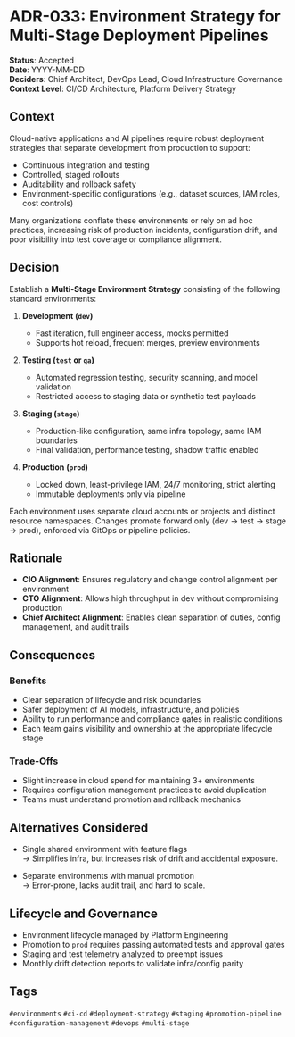 # ADR-033: Environment Strategy for Multi-Stage Deployment Pipelines

**Status**: Accepted  
**Date**: YYYY-MM-DD  
**Deciders**: Chief Architect, DevOps Lead, Cloud Infrastructure Governance  
**Context Level**: CI/CD Architecture, Platform Delivery Strategy

## Context

Cloud-native applications and AI pipelines require robust deployment strategies that separate development from production to support:

- Continuous integration and testing  
- Controlled, staged rollouts  
- Auditability and rollback safety  
- Environment-specific configurations (e.g., dataset sources, IAM roles, cost controls)

Many organizations conflate these environments or rely on ad hoc practices, increasing risk of production incidents, configuration drift, and poor visibility into test coverage or compliance alignment.

## Decision

Establish a **Multi-Stage Environment Strategy** consisting of the following standard environments:

1. **Development (`dev`)**  
   - Fast iteration, full engineer access, mocks permitted  
   - Supports hot reload, frequent merges, preview environments

2. **Testing (`test` or `qa`)**  
   - Automated regression testing, security scanning, and model validation  
   - Restricted access to staging data or synthetic test payloads

3. **Staging (`stage`)**  
   - Production-like configuration, same infra topology, same IAM boundaries  
   - Final validation, performance testing, shadow traffic enabled

4. **Production (`prod`)**  
   - Locked down, least-privilege IAM, 24/7 monitoring, strict alerting  
   - Immutable deployments only via pipeline

Each environment uses separate cloud accounts or projects and distinct resource namespaces. Changes promote forward only (dev → test → stage → prod), enforced via GitOps or pipeline policies.

## Rationale

- **CIO Alignment**: Ensures regulatory and change control alignment per environment  
- **CTO Alignment**: Allows high throughput in dev without compromising production  
- **Chief Architect Alignment**: Enables clean separation of duties, config management, and audit trails

## Consequences

### Benefits

- Clear separation of lifecycle and risk boundaries  
- Safer deployment of AI models, infrastructure, and policies  
- Ability to run performance and compliance gates in realistic conditions  
- Each team gains visibility and ownership at the appropriate lifecycle stage

### Trade-Offs

- Slight increase in cloud spend for maintaining 3+ environments  
- Requires configuration management practices to avoid duplication  
- Teams must understand promotion and rollback mechanics

## Alternatives Considered

- Single shared environment with feature flags  
  → Simplifies infra, but increases risk of drift and accidental exposure.

- Separate environments with manual promotion  
  → Error-prone, lacks audit trail, and hard to scale.

## Lifecycle and Governance

- Environment lifecycle managed by Platform Engineering  
- Promotion to `prod` requires passing automated tests and approval gates  
- Staging and test telemetry analyzed to preempt issues  
- Monthly drift detection reports to validate infra/config parity

## Tags

`#environments` `#ci-cd` `#deployment-strategy` `#staging` `#promotion-pipeline` `#configuration-management` `#devops` `#multi-stage`
